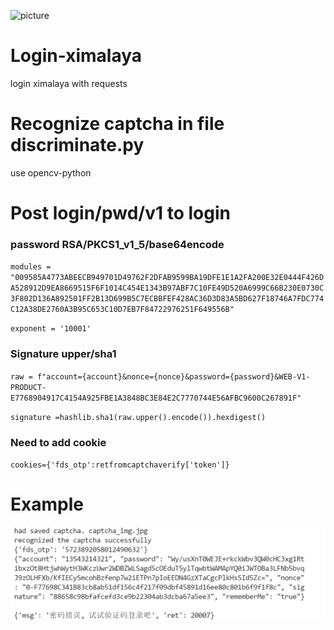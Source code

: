 ![picture](https://img.shields.io/badge/python-v3.7-brightgreen)
# Login-ximalaya
login ximalaya with requests

# Recognize captcha in file discriminate.py
use opencv-python

# Post login/pwd/v1 to login
### password RSA/PKCS1_v1_5/base64encode

`
modules = "009585A4773ABEECB949701D49762F2DFAB9599BA19DFE1E1A2FA200E32E0444F426DA528912D9EA8669515F6F1014C454E1343B97ABF7C10FE49D520A6999C66B230E0730C3F802D136A892501FF2B13D699B5C7ECBBFEF428AC36D3D83A5BD627F18746A7FDC774C12A38DE2760A3B95C653C10D7EB7F84722976251F649556B"
`

`exponent = '10001'`

### Signature upper/sha1

`
raw = f"account={account}&nonce={nonce}&password={password}&WEB-V1-PRODUCT-E7768904917C4154A925FBE1A3848BC3E84E2C7770744E56AFBC9600C267891F"
`

`signature =hashlib.sha1(raw.upper().encode()).hexdigest()`

### Need to add cookie

`
cookies={'fds_otp':retfromcaptchaverify['token']}
`

# Example
![this is the example](https://github.com/skygongque/login-ximalaya/blob/master/ximalayapy/%E5%96%9C%E9%A9%AC%E6%8B%89%E9%9B%85%E8%B4%A6%E5%8F%B7%E5%AF%86%E7%A0%81%E7%99%BB%E5%BD%95%E7%BA%AA%E5%BF%B5.png)
